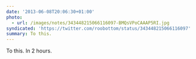 ```yaml
---
date: '2013-06-08T20:06:30+01:00'
photo:
  - url: /images/notes/343448215066116097-BMQsVPoCAAAP5RI.jpg
syndicated: 'https://twitter.com/roobottom/status/343448215066116097'
summary: To this.
---
```

To this. In 2 hours. 
